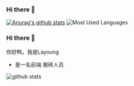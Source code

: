 ### Hi there 👋
[![Anurag's github stats](https://github-readme-stats.vercel.app/api?username=huhaoer&show_icons=true&theme=dracula)](https://github.com/anuraghazra/github-readme-stats)
![Most Used Languages](https://github-readme-stats.vercel.app/api/top-langs/?username=huhaoer&layout=compact)

### Hi there 👋

你好鸭，我是Layoung

- 是一名前端 搬砖人员

<picture decoding="async" loading="lazy">
  <source media="(prefers-color-scheme: light)" srcset="https://pixel-profile.vercel.app/api/github-stats?username=huhaoer&screen_effect=false&background=linear-gradient(to%20bottom%20right%2C%20%2374dcc4%2C%20%234597e9)">
  <source media="(prefers-color-scheme: dark)" srcset="https://pixel-profile.vercel.app/api/github-stats?username=huhaoer&screen_effect=true&background=linear-gradient(to%20bottom%20right%2C%20%235580eb%2C%20%232aeeff)">
  <img alt="github stats" src="https://pixel-profile.vercel.app/api/github-stats?username=huhaoer&screen_effect=false&background=linear-gradient(to%20bottom%20right%2C%20%2374dcc4%2C%20%234597e9)">
</picture>
